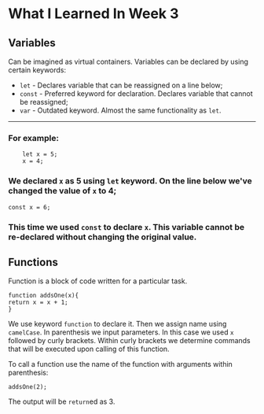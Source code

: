 # What I Learned In Week 3

## Variables
Can be imagined as virtual containers.
Variables can be declared by using certain keywords:
  * `let` - Declares variable that can be reassigned on a line below;
  * `const` - Preferred keyword for declaration. Declares variable that cannot be reassigned;
  * `var` -  Outdated keyword. Almost the same functionality as `let`.
---
### For example:

        let x = 5;
        x = 4;
### We declared `x` as 5 using `let` keyword. On the line below we've changed the value of `x` to 4; 

    const x = 6;
### This time we used `const` to declare `x`. This variable cannot be re-declared without changing the original value.

## Functions
Function is a block of code written for a particular task.

    function addsOne(x){
    return x = x + 1;
    }
We use keyword `function` to declare it. Then we assign name using `camelCase`. In parenthesis we input parameters. In this case we used `x` followed by curly brackets. Within curly brackets we determine commands that will be executed upon calling of this function. 

To call a function use the name of the function with arguments within parenthesis:

    addsOne(2);

The output will be `return`ed as 3. 